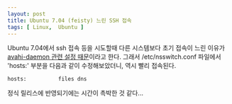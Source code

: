 ```yaml
---
layout: post
title: Ubuntu 7.04 (feisty) 느린 SSH 접속
tags: [ Linux,  Ubuntu ]
---
```


Ubuntu 7.04에서 ssh 접속 등을 시도할때 다른 시스템보다 초기 접속이 느린 이유가 [avahi-daemon 관련 설정 때문](https://bugs.launchpad.net/ubuntu/+source/avahi/+bug/94940)이라고 한다. 그래서 /etc/nsswitch.conf 파일에서 'hosts:' 부분을 다음과 같이 수정해보았더니, 역시 빨리 접속된다.

    hosts:          files dns

정식 릴리스에 반영되기에는 시간이 촉박한 것 같다...
